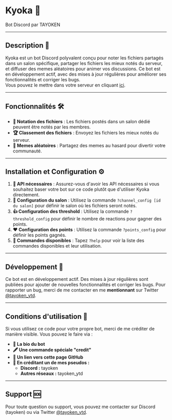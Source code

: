 # Kyoka 🤖  
Bot Discord par TAYOKEN  

---

## Description 📝  
Kyoka est un bot Discord polyvalent conçu pour noter les fichiers partagés dans un salon spécifique, partager les fichiers les mieux notés du serveur, et diffuser des memes aléatoires pour animer vos discussions. Ce bot est en développement actif, avec des mises à jour régulières pour améliorer ses fonctionnalités et corriger les bugs.  
Vous pouvez le mettre dans votre serveur en cliquant [ici](https://discord.com/oauth2/authorize?client_id=762697719864885249).

---

## Fonctionnalités 🛠️  
- **🎯 Notation des fichiers** : Les fichiers postés dans un salon dédié peuvent être notés par les membres.  
- **🏆 Classement des fichiers** : Envoyez les fichiers les mieux notés du serveur.  
- **🎲 Memes aléatoires** : Partagez des memes au hasard pour divertir votre communauté.  

---

## Installation et Configuration ⚙️  
1. **🔑 API nécessaires** : Assurez-vous d'avoir les API nécessaires si vous souhaitez baser votre bot sur ce code plutôt que d'utiliser Kyoka directement.  
2. **💬 Configuration du salon** : Utilisez la commande `?channel_config [id du salon]` pour définir le salon où les fichiers seront notés.
3. **👍 Configuration des threshold** :  Utilisez la commande `?threshold_config` pour définir le nombre de reactions pour gagner des points.
4. **❤️ Configuration des points** :  Utilisez la commande `?points_config` pour définir les points gagnés.
5. **📜 Commandes disponibles** : Tapez `?help` pour voir la liste des commandes disponibles et leur utilisation.  

---

## Développement 🚀  
Ce bot est en développement actif. Des mises à jour régulières sont publiées pour ajouter de nouvelles fonctionnalités et corriger les bugs. Pour rapporter un bug, merci de me contacter en me **mentionnant** sur Twitter [@tayoken_ytd](https://twitter.com/tayoken_ytd).  

---

## Conditions d'utilisation 📜  
Si vous utilisez ce code pour votre propre bot, merci de me créditer de manière visible. Vous pouvez le faire via :  
- **📇 La bio du bot**  
- **🖋️ Une commande spéciale "credit"**  
- **🔗 Un lien vers cette page GitHub**  
- **👤 En créditant un de mes pseudos :**  
  - **Discord :** tayoken  
  - **Autres réseaux :** tayoken_ytd  

---

## Support 🆘  
Pour toute question ou support, vous pouvez me contacter sur Discord (tayoken) ou via Twitter [@tayoken_ytd](https://twitter.com/tayoken_ytd).  
